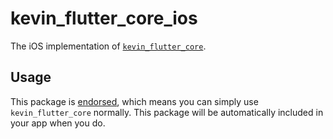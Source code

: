 # kevin_flutter_core_ios

The iOS implementation of [`kevin_flutter_core`][1].

## Usage

This package is [endorsed][2], which means you can simply use `kevin_flutter_core`
normally. This package will be automatically included in your app when you do.

[1]: https://pub.dev/packages/kevin_flutter_core
[2]: https://flutter.dev/docs/development/packages-and-plugins/developing-packages#endorsed-federated-plugin

